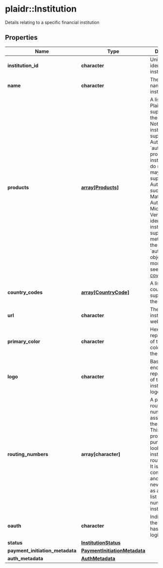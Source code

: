 # plaidr::Institution

Details relating to a specific financial institution

## Properties
Name | Type | Description | Notes
------------ | ------------- | ------------- | -------------
**institution_id** | **character** | Unique identifier for the institution | 
**name** | **character** | The official name of the institution | 
**products** | [**array[Products]**](Products.md) | A list of the Plaid products supported by the institution. Note that only institutions that support Instant Auth will return &#x60;auth&#x60; in the product array; institutions that do not list &#x60;auth&#x60; may still support other Auth methods such as Instant Match or Automated Micro-deposit Verification. To identify institutions that support those methods, use the &#x60;auth_metadata&#x60; object. For more details, see [Full Auth coverage](https://plaid.com/docs/auth/coverage/). | 
**country_codes** | [**array[CountryCode]**](CountryCode.md) | A list of the country codes supported by the institution. | 
**url** | **character** | The URL for the institution&#39;s website | [optional] 
**primary_color** | **character** | Hexadecimal representation of the primary color used by the institution | [optional] 
**logo** | **character** | Base64 encoded representation of the institution&#39;s logo | [optional] 
**routing_numbers** | **array[character]** | A partial list of routing numbers associated with the institution. This list is provided for the purpose of looking up institutions by routing number. It is not comprehensive and should never be used as a complete list of routing numbers for an institution. | 
**oauth** | **character** | Indicates that the institution has an OAuth login flow. | 
**status** | [**InstitutionStatus**](InstitutionStatus.md) |  | [optional] 
**payment_initiation_metadata** | [**PaymentInitiationMetadata**](PaymentInitiationMetadata.md) |  | [optional] 
**auth_metadata** | [**AuthMetadata**](AuthMetadata.md) |  | [optional] 


